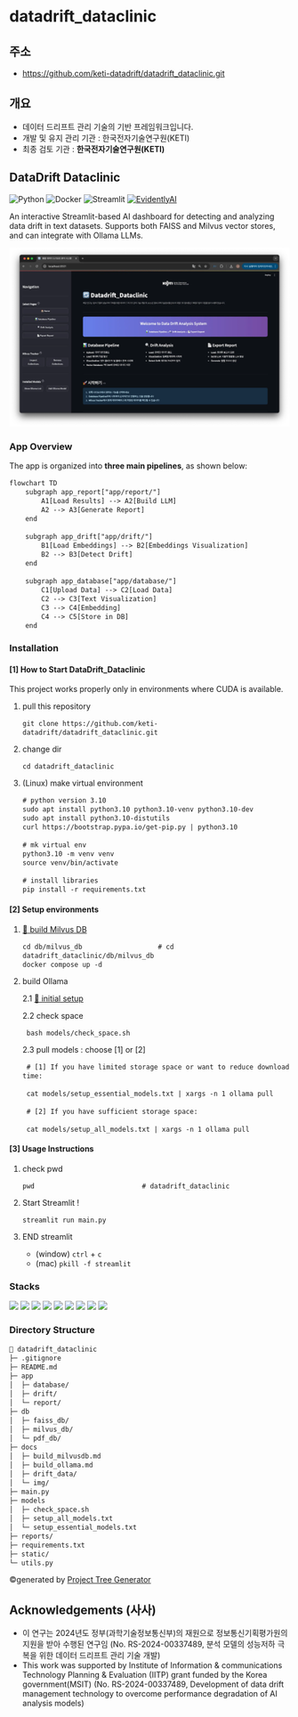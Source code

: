 # datadrift_dataclinic

## 주소
- https://github.com/keti-datadrift/datadrift_dataclinic.git

## 개요
- 데이터 드리프트 관리 기술의 기반 프레임워크입니다.
- 개발 및 유지 관리 기관 : 한국전자기술연구원(KETI)
- 최종 검토 기관 : __한국전자기술연구원(KETI)__

## DataDrift Dataclinic

![Python](https://img.shields.io/badge/Python-3.10-blue?logo=python&logoColor=white) ![Docker](https://img.shields.io/badge/Docker-26.1.3-0db7ed?logo=Docker&logoColor=white) ![Streamlit](https://img.shields.io/badge/Streamlit-1.48.0-ff4b4b?logo=streamlit&logoColor=white) [![EvidentlyAI](https://img.shields.io/badge/EvidentlyAI-0.5.1-ed0302?logo=EvidentlyAI&logoColor=white)](https://github.com/evidentlyai/evidently/tree/v0.5.1)


An interactive Streamlit-based AI dashboard for detecting and analyzing data drift in text datasets. Supports both FAISS and Milvus vector stores, and can integrate with Ollama LLMs.

![main_page](docs/img/main_page.png)

### App Overview
The app is organized into **three main pipelines**, as shown below:

```mermaid
flowchart TD
    subgraph app_report["app/report/"]
        A1[Load Results] --> A2[Build LLM]
        A2 --> A3[Generate Report]
    end

    subgraph app_drift["app/drift/"]
        B1[Load Embeddings] --> B2[Embeddings Visualization]
        B2 --> B3[Detect Drift]
    end

    subgraph app_database["app/database/"]
        C1[Upload Data] --> C2[Load Data]
        C2 --> C3[Text Visualization]
        C3 --> C4[Embedding]
        C4 --> C5[Store in DB]
    end
```

### Installation

#### [1] How to Start DataDrift_Dataclinic 
This project works properly only in environments where CUDA is available.

1. pull this repository
    ```
    git clone https://github.com/keti-datadrift/datadrift_dataclinic.git
    ```
2. change dir
    ```
    cd datadrift_dataclinic
    ```
3. (Linux) make virtual environment
    ```
    # python version 3.10
    sudo apt install python3.10 python3.10-venv python3.10-dev
    sudo apt install python3.10-distutils
    curl https://bootstrap.pypa.io/get-pip.py | python3.10
    
    # mk virtual env
    python3.10 -m venv venv
    source venv/bin/activate

    # install libraries
    pip install -r requirements.txt
    ```

#### [2] Setup environments

1. [🔗 build Milvus DB](docs/build_milvusdb)
    ```
    cd db/milvus_db                   # cd datadrift_dataclinic/db/milvus_db
    docker compose up -d
    ```

2. build Ollama
    
    2.1 [🔗 initial setup](docs/build_ollama.md)
    
    2.2 check space

        bash models/check_space.sh

    2.3 pull models
        : choose [1] or [2]
        
        # [1] If you have limited storage space or want to reduce download time:
        
        cat models/setup_essential_models.txt | xargs -n 1 ollama pull
        
        # [2] If you have sufficient storage space:
        
        cat models/setup_all_models.txt | xargs -n 1 ollama pull
        

#### [3] Usage Instructions
1. check pwd
    ```
    pwd                           # datadrift_dataclinic
    ```
2. Start Streamlit !
    ```
    streamlit run main.py
    ```
3. END streamlit 

    - (window) `ctrl` + `c`
    - (mac) `pkill -f streamlit`

### Stacks
<img src="https://img.shields.io/badge/Python-3776AB?style=flat&logo=Python&logoColor=white" height="24"> <img src="https://img.shields.io/badge/Streamlit-FF4B4B?style=flat&logo=Streamlit&logoColor=white" height="24"> <img src="https://img.shields.io/badge/HTML5-E34F26?style=flat&logo=HTML5&logoColor=white" height="24"> <img src="https://img.shields.io/badge/CSS-663399?style=flat&logo=CSS&logoColor=white" height="24"> <img src="https://img.shields.io/badge/Milvus-00A1EA?style=flat&logo=Milvus&logoColor=white" height="24"> <img src="https://img.shields.io/badge/Ollama-000000?style=flat&logo=Ollama&logoColor=white" height="24"> <img src="https://img.shields.io/badge/LangChain-1C3C3C?style=flat&logo=LangChain&logoColor=white" height="24"> <img src="https://img.shields.io/badge/Pytorch-EE4C2C?style=flat&logo=Pytorch&logoColor=white" height="24"> <img src="https://img.shields.io/badge/HuggingFace-FFD21E?style=flat&logo=HuggingFace&logoColor=white" height="24">  

### Directory Structure
```
🔄 datadrift_dataclinic
├─ .gitignore
├─ README.md
├─ app
│  ├─ database/
│  ├─ drift/
│  └─ report/
├─ db
│  ├─ faiss_db/
│  ├─ milvus_db/
│  └─ pdf_db/
├─ docs
│  ├─ build_milvusdb.md
│  ├─ build_ollama.md
│  ├─ drift_data/
│  └─ img/
├─ main.py
├─ models
│  ├─ check_space.sh
│  ├─ setup_all_models.txt
│  └─ setup_essential_models.txt
├─ reports/
├─ requirements.txt
├─ static/
└─ utils.py
```
©generated by [Project Tree Generator](https://woochanleee.github.io/project-tree-generator)


## Acknowledgements (사사)
- 이 연구는 2024년도 정부(과학기술정보통신부)의 재원으로 정보통신기획평가원의 지원을 받아 수행된 연구임 (No. RS-2024-00337489, 분석 모델의 성능저하 극복을 위한 데이터 드리프트 관리 기술 개발)
- This work was supported by Institute of Information & communications Technology Planning & Evaluation (IITP) grant funded by the Korea government(MSIT) (No. RS-2024-00337489, Development of data drift management technology to overcome performance degradation of AI analysis models)
